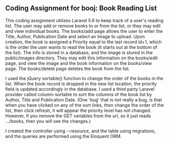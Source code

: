 <h2>Coding Assignment for booj: Book Reading List</h2>

<p>This coding assignment utilizes Laravel 5.6 to keep track of a user's reading list. The user may add or remove books to or from the list, or they may edit and view individual books. The books/add page allows the user to enter the Title, Author, Publication Date and select an Image to upload. Upon creation, the book is assigned a Priority equal to the last record id+1, which is the order the user wants to read the book (it starts out at the bottom of the list). The info is stored in a database, and the image is stored in the public/images directory. They may edit this information on the books/edit page, and view the image and the book information on the books/view page. The books/delete page deletes the book from the list.</p>

<p>I used the jQuery sortable() function to change the order of the books in the list. When the book record is dropped in the new list location, the priority field is updated accordingly in the database. I used a third party Laravel provider called column-sortable to sort the columns of the book list by Author, Title and Publication Date. (One 'bug' that is not really a bug, is that when you have clicked on any of the sort links, then change the order of the list, then click refresh, it will appear the priority level has not changed. However, if you remove the GET variables from the url, so it just reads .../books, then you will see the changes.)</p>

<p>I created the controller using --resource, and the table using migrations, and the queries are performed using the Eloquent ORM.</p>